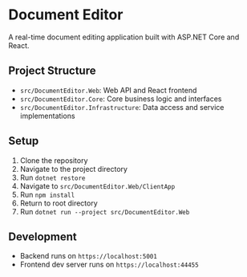 # Document Editor

A real-time document editing application built with ASP.NET Core and React.

## Project Structure

- `src/DocumentEditor.Web`: Web API and React frontend
- `src/DocumentEditor.Core`: Core business logic and interfaces
- `src/DocumentEditor.Infrastructure`: Data access and service implementations

## Setup

1. Clone the repository
2. Navigate to the project directory
3. Run `dotnet restore`
4. Navigate to `src/DocumentEditor.Web/ClientApp`
5. Run `npm install`
6. Return to root directory
7. Run `dotnet run --project src/DocumentEditor.Web`

## Development

- Backend runs on `https://localhost:5001`
- Frontend dev server runs on `https://localhost:44455`
